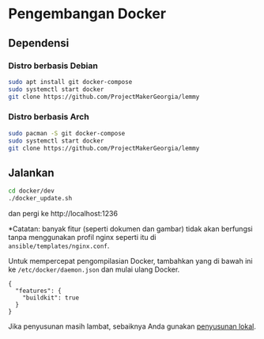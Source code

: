 # Pengembangan Docker

## Dependensi
### Distro berbasis Debian

```bash
sudo apt install git docker-compose
sudo systemctl start docker
git clone https://github.com/ProjectMakerGeorgia/lemmy
```

### Distro berbasis Arch

```bash
sudo pacman -S git docker-compose
sudo systemctl start docker
git clone https://github.com/ProjectMakerGeorgia/lemmy
```

## Jalankan

```bash
cd docker/dev
./docker_update.sh
```

dan pergi ke http://localhost:1236

*Catatan: banyak fitur (seperti dokumen dan gambar) tidak akan berfungsi tanpa menggunakan profil nginx seperti itu di `ansible/templates/nginx.conf`.

Untuk mempercepat pengompilasian Docker, tambahkan yang di bawah ini ke `/etc/docker/daemon.json` dan mulai ulang Docker.
```
{
  "features": {
    "buildkit": true
  }
}
```

Jika penyusunan masih lambat, sebaiknya Anda gunakan [penyusunan lokal](local_development.md).
